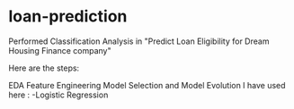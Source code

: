 # loan-prediction

Performed Classification Analysis in "Predict Loan Eligibility for Dream Housing Finance company"

Here are the steps:

EDA
Feature Engineering
Model Selection and Model Evolution
I have used  here : -Logistic Regression 
